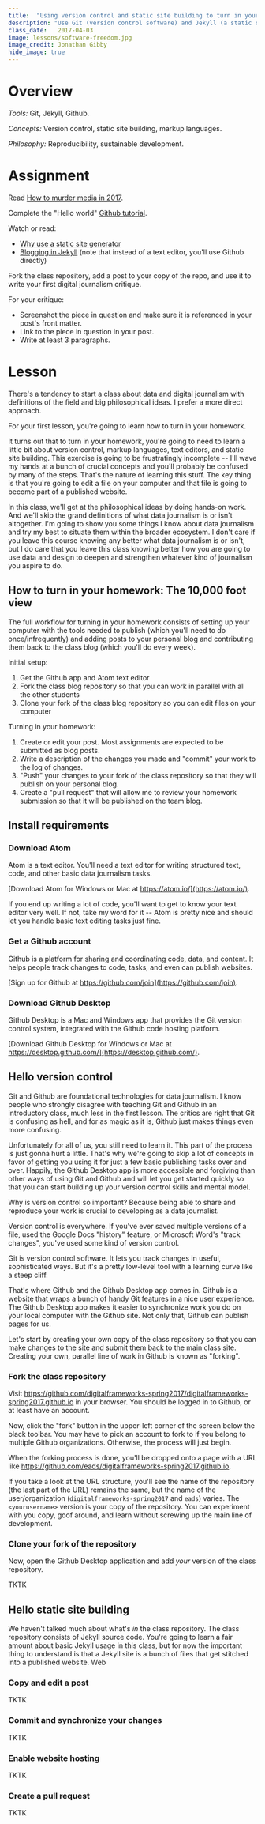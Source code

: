 ```yaml
---
title:  "Using version control and static site building to turn in your homework"
description: "Use Git (version control software) and Jekyll (a static site building platform) to publish to Github Pages (a hosting platform)."
class_date:   2017-04-03
image: lessons/software-freedom.jpg
image_credit: Jonathan Gibby
hide_image: true
---
```


# Overview

*Tools:* Git, Jekyll, Github.

*Concepts:* Version control, static site building, markup languages.

*Philosophy:* Reproducibility, sustainable development.

# Assignment

Read [How to murder media in 2017](https://medium.com/splicenewsroom/how-to-murder-media-in-2017-93fd933b15e5#.79xsgtqm6).

Complete the "Hello world" [Github tutorial](https://guides.github.com/activities/hello-world/).

Watch or read:

* [Why use a static site generator](http://jekyll.tips/jekyll-casts/why-use-a-static-site-generator/)
* [Blogging in Jekyll](http://jekyll.tips/jekyll-casts/blogging/) (note that instead of a text editor, you'll use Github directly)

Fork the class repository, add a post to your copy of the repo, and use it to write your first digital journalism critique.

For your critique:

* Screenshot the piece in question and make sure it is referenced in your post's front matter.
* Link to the piece in question in your post.
* Write at least 3 paragraphs.

# Lesson

There's a tendency to start a class about data and digital journalism with definitions of the field and big philosophical ideas. I prefer a more direct approach.

For your first lesson, you're going to learn how to turn in your homework.

It turns out that to turn in your homework, you're going to need to learn a little bit about version control, markup languages, text editors, and static site building. This exercise is going to be frustratingly incomplete -- I'll wave my hands at a bunch of crucial concepts and you'll probably be confused by many of the steps. That's the nature of learning this stuff. The key thing is that you're going to edit a file on your computer and that file is going to become part of a published website.

In this class, we'll get at the philosophical ideas by doing hands-on work. And we'll skip the grand definitions of what data journalism is or isn't altogether. I'm going to show you some things I know about data journalism and try my best to situate them within the broader ecosystem. I don't care if you leave this course knowing any better what data journalism is or isn't, but I do care that you leave this class knowing better how you are going to use data and design to deepen and strengthen whatever kind of journalism you aspire to do.

## How to turn in your homework: The 10,000 foot view

The full workflow for turning in your homework consists of setting up your computer with the tools needed to publish (which you'll need to do once/infrequently) and adding posts to your personal blog and contributing them back to the class blog (which you'll do every week).

Initial setup:

1. Get the Github app and Atom text editor
1. Fork the class blog repository so that you can work in parallel with all the other students
1. Clone your fork of the class blog repository so you can edit files on your computer

Turning in your homework:

1. Create or edit your post. Most assignments are expected to be submitted as blog posts.
1. Write a description of the changes you made and "commit" your work to the log of changes.
1. "Push" your changes to your fork of the class repository so that they will publish on your personal blog.
1. Create a "pull request" that will allow me to review your homework submission so that it will be published on the team blog.

## Install requirements

### Download Atom

Atom is a text editor. You'll need a text editor for writing structured text, code, and other basic data journalism tasks.

[Download Atom for Windows or Mac at https://atom.io/](https://atom.io/).

If you end up writing a lot of code, you'll want to get to know your text editor very well. If not, take my word for it -- Atom is pretty nice and should let you handle basic text editing tasks just fine.

### Get a Github account

Github is a platform for sharing and coordinating code, data, and content. It helps people track changes to code, tasks, and even can publish websites.

[Sign up for Github at https://github.com/join](https://github.com/join).

### Download Github Desktop

Github Desktop is a Mac and Windows app that provides the Git version control system, integrated with the Github code hosting platform.

[Download Github Desktop for Windows or Mac at https://desktop.github.com/](https://desktop.github.com/).

## Hello version control

Git and Github are foundational technologies for data journalism. I know people who strongly disagree with teaching Git and Github in an introductory class, much less in the first lesson. The critics are right that Git is confusing as hell, and for as magic as it is, Github just makes things even more confusing.

Unfortunately for all of us, you still need to learn it. This part of the process is just gonna hurt a little. That's why we're going to skip a lot of concepts in favor of getting you using it for just a few basic publishing tasks over and over. Happily, the Github Desktop app is more accessible and forgiving than other ways of using Git and Github and will let you get started quickly so that you can start building up your version control skills and mental model.

Why is version control so important? Because being able to share and reproduce your work is crucial to developing as a data journalist.

Version control is everywhere. If you've ever saved multiple versions of a file, used the Google Docs "history" feature, or Microsoft Word's "track changes", you've used some kind of version control.

Git is version control software. It lets you track changes in useful, sophisticated ways. But it's a pretty low-level tool with a learning curve like a steep cliff.

That's where Github and the Github Desktop app comes in. Github is a website that wraps a bunch of handy Git features in a nice user experience. The Github Desktop app makes it easier to synchronize work you do on your local computer with the Github site. Not only that, Github can publish pages for us.

Let's start by creating your own copy of the class repository so that you can make changes to the site and submit them back to the main class site. Creating your own, parallel line of work in Github is known as "forking".

### Fork the class repository

Visit https://github.com/digitalframeworks-spring2017/digitalframeworks-spring2017.github.io in your browser. You should be logged in to Github, or at least have an account.

Now, click the "fork" button in the upper-left corner of the screen below the black toolbar. You may have to pick an account to fork to if you belong to multiple Github organizations. Otherwise, the process will just begin.

When the forking process is done, you'll be dropped onto a page with a URL like https://github.com/eads/digitalframeworks-spring2017.github.io.

If you take a look at the URL structure, you'll see the name of the repository (the last part of the URL) remains the same, but the name of the user/organization (`digitalframeworks-spring2017` and `eads`) varies. The `<yourusername>` version is your copy of the repository. You can experiment with you copy, goof around, and learn without screwing up the main line of development.

### Clone your fork of the repository

Now, open the Github Desktop application and add _your_ version of the class repository.

TKTK

## Hello static site building

We haven't talked much about what's _in_ the class repository. The class repository consists of Jekyll source code. You're going to learn a fair amount about basic Jekyll usage in this class, but for now the important thing to understand is that a Jekyll site is a bunch of files that get stitched into a published website. Web

### Copy and edit a post

TKTK

### Commit and synchronize your changes

TKTK

### Enable website hosting

TKTK

### Create a pull request

TKTK

##
